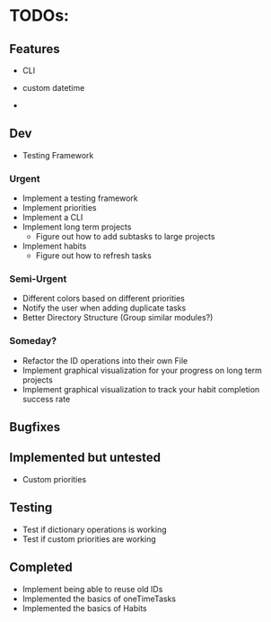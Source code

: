 # TODOs:

## Features

- CLI
- custom datetime

- 

## Dev

- Testing Framework

### Urgent

- Implement a testing framework
- Implement priorities
- Implement a CLI
- Implement long term projects
    - Figure out how to add subtasks to large projects
- Implement habits
    - Figure out how to refresh tasks

### Semi-Urgent

- Different colors based on different priorities
- Notify the user when adding duplicate tasks
- Better Directory Structure (Group similar modules?) 

### Someday?

- Refactor the ID operations into their own File
- Implement graphical visualization for your progress on long term projects
- Implement graphical visualization to track your habit completion success rate

## Bugfixes

## Implemented but untested

- Custom priorities

## Testing

- Test if dictionary operations is working
- Test if custom priorities are working

## Completed

- Implement being able to reuse old IDs
- Implemented the basics of oneTimeTasks
- Implemented the basics of Habits